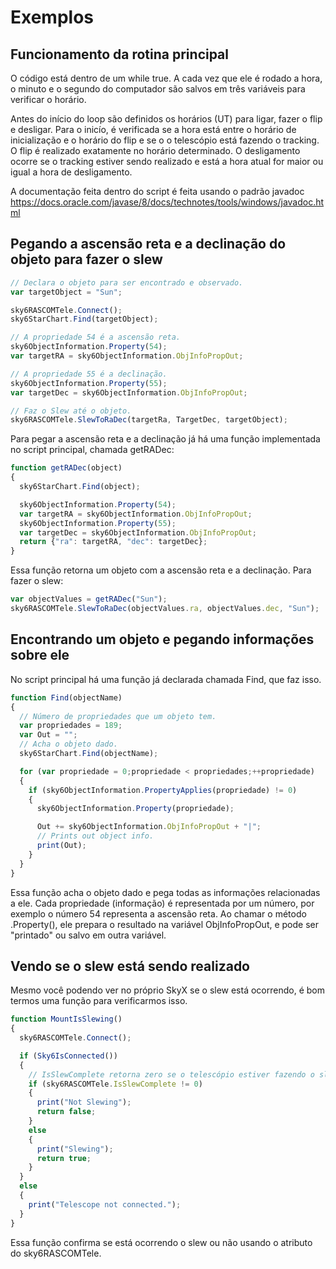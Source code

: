 # Exemplos

## Funcionamento da rotina principal

O código está dentro de um while true. A cada vez que ele é rodado a hora, o minuto e o segundo do computador são salvos em três variáveis para verificar o horário.

Antes do início do loop são definidos os horários (UT) para ligar, fazer o flip e desligar.
Para o inicío, é verificada se a hora está entre o horário de inicialização e o horário do flip e se o o telescópio está fazendo o tracking.
O flip é realizado exatamente no horário determinado.
O desligamento ocorre se o tracking estiver sendo realizado e está a hora atual for maior ou igual a hora de desligamento.

A documentação feita dentro do script é feita usando o padrão javadoc <https://docs.oracle.com/javase/8/docs/technotes/tools/windows/javadoc.html>

## Pegando a ascensão reta e a declinação do objeto para fazer o slew

```javascript
// Declara o objeto para ser encontrado e observado.
var targetObject = "Sun";

sky6RASCOMTele.Connect();
sky6StarChart.Find(targetObject);

// A propriedade 54 é a ascensão reta.
sky6ObjectInformation.Property(54);
var targetRA = sky6ObjectInformation.ObjInfoPropOut;

// A propriedade 55 é a declinação.
sky6ObjectInformation.Property(55);
var targetDec = sky6ObjectInformation.ObjInfoPropOut;

// Faz o Slew até o objeto.
sky6RASCOMTele.SlewToRaDec(targetRa, TargetDec, targetObject);
```

Para pegar a ascensão reta e a declinação já há uma função implementada no script principal, chamada getRADec:

```javascript
function getRADec(object)
{
  sky6StarChart.Find(object);

  sky6ObjectInformation.Property(54);
  var targetRA = sky6ObjectInformation.ObjInfoPropOut;
  sky6ObjectInformation.Property(55);
  var targetDec = sky6ObjectInformation.ObjInfoPropOut;
  return {"ra": targetRA, "dec": targetDec};
}
```

Essa função retorna um objeto com a ascensão reta e a declinação. Para fazer o slew:

```javascript
var objectValues = getRADec("Sun");
sky6RASCOMTele.SlewToRaDec(objectValues.ra, objectValues.dec, "Sun");
```

## Encontrando um objeto e pegando informações sobre ele

No script principal há uma função já declarada chamada Find, que faz isso.

```javascript
function Find(objectName)
{
  // Número de propriedades que um objeto tem.
  var propriedades = 189;
  var Out = "";
  // Acha o objeto dado.
  sky6StarChart.Find(objectName);

  for (var propriedade = 0;propriedade < propriedades;++propriedade)
  {
    if (sky6ObjectInformation.PropertyApplies(propriedade) != 0)
    {
      sky6ObjectInformation.Property(propriedade);

      Out += sky6ObjectInformation.ObjInfoPropOut + "|";
      // Prints out object info.
      print(Out);
    }
  }
}
```

Essa função acha o objeto dado e pega todas as informações relacionadas a ele. Cada propriedade (informação) é representada por um número, por exemplo o número 54 representa a ascensão reta. Ao chamar o método .Property(), ele prepara o resultado na variável ObjInfoPropOut, e pode ser "printado" ou salvo em outra variável.

## Vendo se o slew está sendo realizado

Mesmo você podendo ver no próprio SkyX se o slew está ocorrendo, é bom termos uma função para verificarmos isso.

```javascript
function MountIsSlewing()
{
  sky6RASCOMTele.Connect();

  if (Sky6IsConnected())
  {
    // IsSlewComplete retorna zero se o telescópio estiver fazendo o slew.
    if (sky6RASCOMTele.IsSlewComplete != 0)
    {
      print("Not Slewing");
      return false;
    }
    else
    {
      print("Slewing");
      return true;
    }
  }
  else
  {
    print("Telescope not connected.");
  }
}
```

Essa função confirma se está ocorrendo o slew ou não usando o atributo do sky6RASCOMTele.